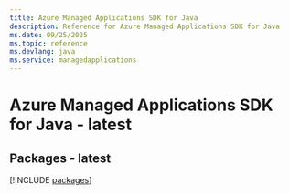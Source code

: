 ```yaml
---
title: Azure Managed Applications SDK for Java
description: Reference for Azure Managed Applications SDK for Java
ms.date: 09/25/2025
ms.topic: reference
ms.devlang: java
ms.service: managedapplications
---
```

# Azure Managed Applications SDK for Java - latest
## Packages - latest
[!INCLUDE [packages](managed-applications-index.md)]